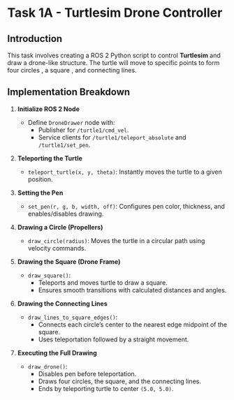# Task 1A - Turtlesim Drone Controller

## Introduction

This task involves creating a ROS 2 Python script to control **Turtlesim** and draw a drone-like structure. The turtle will move to specific points to form four circles , a square , and connecting lines.
## Implementation Breakdown

1. **Initialize ROS 2 Node**  
   - Define `DroneDrawer` node with:  
     - Publisher for `/turtle1/cmd_vel`.  
     - Service clients for `/turtle1/teleport_absolute` and `/turtle1/set_pen`.  

2. **Teleporting the Turtle**  
   - `teleport_turtle(x, y, theta)`: Instantly moves the turtle to a given position.  

3. **Setting the Pen**  
   - `set_pen(r, g, b, width, off)`: Configures pen color, thickness, and enables/disables drawing.  

4. **Drawing a Circle (Propellers)**  
   - `draw_circle(radius)`: Moves the turtle in a circular path using velocity commands.  

5. **Drawing the Square (Drone Frame)**  
   - `draw_square()`:  
     - Teleports and moves turtle to draw a square.  
     - Ensures smooth transitions with calculated distances and angles.  

6. **Drawing the Connecting Lines**  
   - `draw_lines_to_square_edges()`:  
     - Connects each circle’s center to the nearest edge midpoint of the square.  
     - Uses teleportation followed by a straight movement.  

7. **Executing the Full Drawing**  
   - `draw_drone()`:  
     - Disables pen before teleportation.  
     - Draws four circles, the square, and the connecting lines.  
     - Ends by teleporting turtle to center `(5.0, 5.0)`.  
